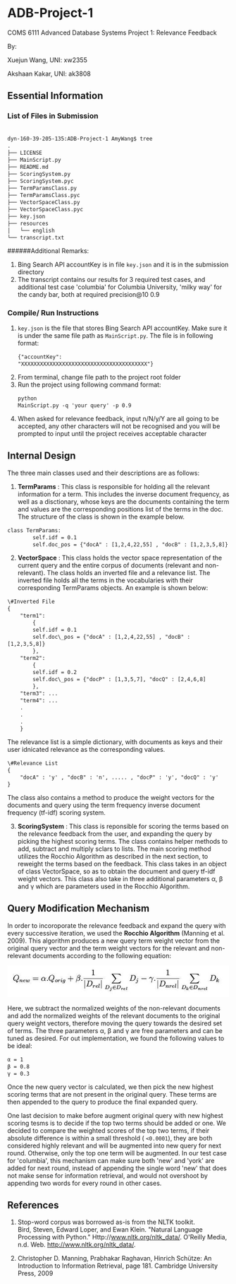 <script type="text/javascript"
    src="http://cdn.mathjax.org/mathjax/latest/MathJax.js?config=TeX-AMS-MML_HTMLorMML">
</script>

# ADB-Project-1
COMS 6111 Advanced Database Systems Project 1: Relevance Feedback

By:

Xuejun Wang, UNI: xw2355

Akshaan Kakar, UNI: ak3808

## Essential Information

### List of Files in Submission
<pre><code>
dyn-160-39-205-135:ADB-Project-1 AmyWang$ tree
.
├── LICENSE
├── MainScript.py
├── README.md
├── ScoringSystem.py
├── ScoringSystem.pyc
├── TermParamsClass.py
├── TermParamsClass.pyc
├── VectorSpaceClass.py
├── VectorSpaceClass.pyc
├── key.json
├── resources
│   └── english
└── transcript.txt
</code></pre>

######Additional Remarks: 
1. Bing Search API accountKey is in file <code>key.json</code> and it is in the submission directory
2. The transcript contains our results for 3 required test cases, and additional test case 'columbia' for Columbia University, 'milky way' for the candy bar, both at required precision@10 0.9


### Compile/ Run Instructions
1. <code>key.json</code> is the file that stores Bing Search API accountKey. Make sure it is under the same file path as <code>MainScript.py</code>. The file is in following format:<pre><code>{"accountKey": "XXXXXXXXXXXXXXXXXXXXXXXXXXXXXXXXXXXXXXXX"}</code></pre>
2. From terminal, change file path to the project root folder
3. Run the project using following command format: <pre><code>python MainScript.py -q 'your query' -p 0.9</code></pre>
4. When asked for relevance feedback, input n/N/y/Y are all going to be accepted, any other characters will not be recognised and you will be prompted to input until the project receives acceptable character


## Internal Design
The three main classes used and their descriptions are as follows:

1. **TermParams** : This class is responsible for holding all the relevant information for a term. This includes the inverse document frequency, as well as a disctionary, whose keys are the documents containing the term and values are the corresponding positions list of the terms in the doc. The structure of the class is shown in the example below.
<pre><code>class TermParams:
		self.idf = 0.1
		self.doc_pos = {"docA" : [1,2,4,22,55] , "docB" : [1,2,3,5,8]}
</code></pre>

2. **VectorSpace** : This class holds the vector space representation of the current query and the entire corpus of documents (relevant and non-relevant). The class holds an inverted file and a relevance list. The inverted file holds all the terms in the vocabularies with their corresponding TermParams objects. An example is shown below:
<pre><code>\#Inverted File
{
	"term1": 
		{
		self.idf = 0.1 
		self.doc\_pos = {"docA" : [1,2,4,22,55] , "docB" : [1,2,3,5,8]}
		},
	"term2":
		{
		self.idf = 0.2
		self.doc\_pos = {"docP" : [1,3,5,7], "docQ" : [2,4,6,8]
		},
	"term3": ...
	"term4": ...
	.
	.
	.
	}
</pre></code>

The relevance list is a simple dictionary, with documents as keys and their user idnicated relevance as the corresponding values.
<pre><code>\#Relevance List
{
	"docA" : 'y' , "docB" : 'n', ..... , "docP" : 'y', "docQ" : 'y'
}
</pre></code>

The class also contains a method to produce the weight vectors for the documents and query using the term frequency inverse document frequency (tf-idf) scoring system.

3. **ScoringSystem** : This class is reponsible for scoring the terms based on the relevance feedback from the user, and expanding the query by picking the highest scoring terms. The class contains helper methods to add, subtract and multiply sclars to lists. The main scoring method utilizes the Rocchio Algorithm as described in the next section, to reweight the terms based on the feedback. This class takes in an object of class VectorSpace, so as to obtain the document and query tf-idf weight vectors. This class also take in three additional parameters &alpha;, &beta; and &gamma; which are parameters used in the Rocchio Algorithm.


## Query Modification Mechanism
In order to incoroporate the relevance feedback and expand the query with every successive iteration, we used the **Rocchio Algorithm** (Manning et al. 2009). This algorithm produces a new query term weight vector from the original query vector and the term weight vectors for the relevant and non-relevant documents according to the following equation:

![image](.//resources/equation.jpg?raw=true)


Here, we subtract the normalized weights of the non-relevant documents and add the normalized weights of the relevant documents to the original query weight vectors, therefore moving the query towards the desired set of terms. The three parameters &alpha;, &beta; and &gamma; are free parameters and can be tuned as desired. For out implementation, we found the following values to be ideal:

<pre><code>&alpha; = 1
&beta; = 0.8
&gamma; = 0.3
</code></pre>

Once the new query vector is calculated, we then pick the new highest scoring terms that are not present in the original query. These terms are then appended to the query to produce the final expanded query.

One last decision to make before augment original query with new highest scoring tesms is to decide if the top two terms should be added or one. We decided to compare the weighted scores of the top two terms, if their absolute difference is within a small threshold ( <code><0.0001</code>), they are both considered highly relevant and will be augmented into new query for next round. Otherwise, only the top one term will be augmented. In our test case for 'columbia', this mechanism can make sure both 'new' and 'york' are added for next round, instead of appending the single word 'new' that does not make sense for information retrieval, and would not overshoot by appending two words for every round in other cases.



## References

1. Stop-word corpus was borrowed as-is from the NLTK toolkit.  
   Bird, Steven, Edward Loper, and Ewan Klein. "Natural Language Processing with Python." Http://www.nltk.org/nltk_data/. O'Reilly Media, n.d. Web. <http://www.nltk.org/nltk_data/>.
   
2. Christopher D. Manning, Prabhakar Raghavan, Hinrich Schütze: An Introduction to Information Retrieval, page 181. Cambridge University Press, 2009
